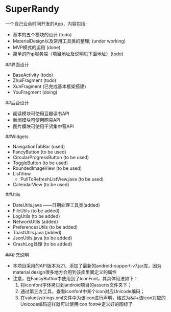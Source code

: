 # SuperRandy
一个自己业余时间开发的App，内容包括:

- 基本的五个模块的设计 (todo)
- MaterialDesign以及常用工具类的整理; (under working)
- MVP模式的运用 (done)
- 简单的Php服务端（项目地址及说明见下面地址）(todo)

##界面设计
- BaseActivity (todo)
- ZhuiFragment (todo)
- XunFragment (已完成基本框架搭建)
- YouFragment (doing)

##后台设计
- 阅读模块可使用豆瓣读书API
- 新闻模块可使用网易API
- 图片模块可使用干货集中营API

##Widgets

- NavigationTabBar (used)
- FancyButton (to be used)
- CircularProgressButton (to be used)
- ToggleButton (to be used)
- RoundedImageView (to be used)
- ListView
    - PullToRefreshListView.java (to be used)
- CalendarView (to be used)

##Utils

- DateUtils.java ——日期处理工具类(added)
- FileUtils (to be added)
- LogUtils (to be added)
- NetworkUtils (added)
- PreferencesUtils (to be added)
- ToastUtils.java (added)
- JsonUtils.java (to be added)
- CrashLog处理 (to be added)

##补充说明
	
- 本项目采用的API版本为21，添加了最新的android-support-v7.jar库，因为material design很多地方会用到该库里面定义的属性
- 注意，在FancyButton中使用到了IconFont，其具体用法如下：
    1. 将iconfont字体拷贝到android项目的asserts文件夹下；
    2. 通过第三方工具，查看iconfont中某个icon对应Unicode编码；
    3. 在values\strings.xml文件中为该icon进行声明，格式为<string name="icon_like">&#+该icon对应的Unicode编码这样就可以使用icon font中定义好的图标了
